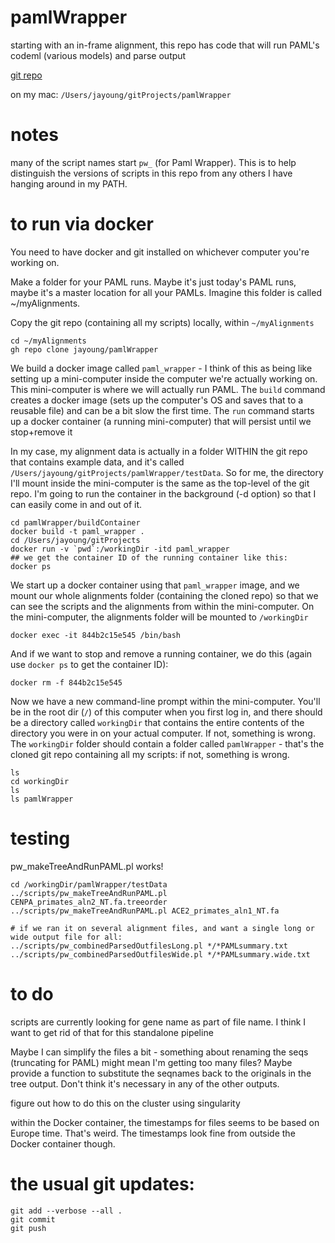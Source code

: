 # pamlWrapper
starting with an in-frame alignment, this repo has code that will run PAML's codeml (various models) and parse output

[git repo](https://github.com/jayoung/pamlWrapper)

on my mac: `/Users/jayoung/gitProjects/pamlWrapper`  

# notes
many of the script names start `pw_` (for Paml Wrapper). This is to help distinguish the versions of scripts in this repo from any others I have hanging around in my PATH.

# to run via docker

You need to have docker and git installed on whichever computer you're working on.

Make a folder for your PAML runs. Maybe it's just today's PAML runs, maybe it's a master location for all your PAMLs. Imagine this folder is called ~/myAlignments.

Copy the git repo (containing all my scripts) locally, within `~/myAlignments`
```
cd ~/myAlignments
gh repo clone jayoung/pamlWrapper
```

We build a docker image called `paml_wrapper` - I think of this as being like setting up a mini-computer inside the computer we're actually working on. This mini-computer is where we will actually run PAML.  The `build` command creates a docker image (sets up the computer's OS and saves that to a reusable file) and can be a bit slow the first time. The `run` command starts up a docker container (a running mini-computer) that will persist until we stop+remove it


In my case, my alignment data is actually in a folder WITHIN the git repo that contains example data, and it's called `/Users/jayoung/gitProjects/pamlWrapper/testData`.  So for me, the directory I'll mount inside the mini-computer is the same as the top-level of the git repo. I'm going to run the container in the background (-d option) so that I can easily come in and out of it.

```
cd pamlWrapper/buildContainer
docker build -t paml_wrapper .
cd /Users/jayoung/gitProjects
docker run -v `pwd`:/workingDir -itd paml_wrapper
## we get the container ID of the running container like this:
docker ps
```

We start up a docker container using that `paml_wrapper` image, and we mount our whole alignments folder (containing the cloned repo) so that we can see the scripts and the alignments from within the mini-computer. On the mini-computer, the alignments folder will be mounted to `/workingDir`
```
docker exec -it 844b2c15e545 /bin/bash
```

And if we want to stop and remove a running container, we do this (again use `docker ps` to get the container ID):
```
docker rm -f 844b2c15e545
```

Now we have a new command-line prompt within the mini-computer. You'll be in the root dir (`/`) of this computer when you first log in, and there should be a directory called `workingDir` that contains the entire contents of the directory you were in on your actual computer. If not, something is wrong.  The `workingDir` folder should contain a folder called `pamlWrapper` - that's the cloned git repo containing all my scripts: if not, something is wrong.
```
ls
cd workingDir
ls
ls pamlWrapper
```

# testing

pw_makeTreeAndRunPAML.pl works!
```
cd /workingDir/pamlWrapper/testData
../scripts/pw_makeTreeAndRunPAML.pl CENPA_primates_aln2_NT.fa.treeorder
../scripts/pw_makeTreeAndRunPAML.pl ACE2_primates_aln1_NT.fa

# if we ran it on several alignment files, and want a single long or wide output file for all:
../scripts/pw_combinedParsedOutfilesLong.pl */*PAMLsummary.txt
../scripts/pw_combinedParsedOutfilesWide.pl */*PAMLsummary.wide.txt

```

# to do

scripts are currently looking for gene name as part of file name. I think I want to get rid of that for this standalone pipeline

Maybe I can simplify the files a bit - something about renaming the seqs (truncating for PAML) might mean I'm getting too many files?  Maybe provide a function to substitute the seqnames back to the originals in the tree output. Don't think it's necessary in any of the other outputs.

figure out how to do this on the cluster using singularity

within the Docker container, the timestamps for files seems to be based on Europe time. That's weird. The timestamps look fine from outside the Docker container though.

# the usual git updates:
```
git add --verbose --all .
git commit
git push
```